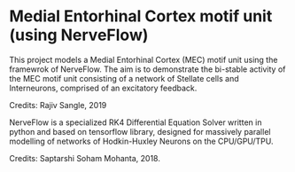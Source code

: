 # Medial Entorhinal Cortex motif unit (using NerveFlow)

This project models a Medial Entorhinal Cortex (MEC) motif unit using the framewrok of NerveFlow. The aim is to demonstrate the bi-stable activity of the MEC motif unit consisting of a network of Stellate cells and Interneurons, comprised of an excitatory feedback.

Credits: Rajiv Sangle, 2019

NerveFlow is a specialized RK4 Differential Equation Solver written in python and based on tensorflow library, designed for massively parallel modelling of networks of Hodkin-Huxley Neurons on the CPU/GPU/TPU.

Credits: Saptarshi Soham Mohanta, 2018.
